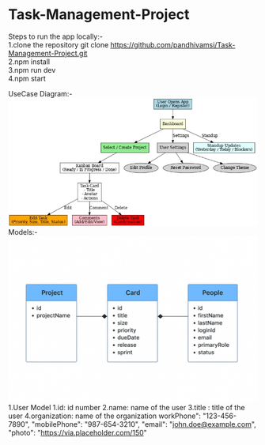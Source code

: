 # Task-Management-Project

Steps to run the app locally:- <br>
 1.clone the repository git clone https://github.com/pandhivamsi/Task-Management-Project.git <br>
 2.npm install <br>
 3.npm run dev <br>
 4.npm start

UseCase Diagram:-
<br>
![alt text](<WhatsApp Image 2025-09-24 at 11.37.46_2bb870f1.jpg>)
<br>
Models:-
![alt text](<WhatsApp Image 2025-09-24 at 15.52.20_9c884d5f.jpg>)
 1.User Model
     1.id: id number
     2.name: name of the user
     3.title : title of the user
     4.organization: name of the organization
      workPhone": "123-456-7890",
      "mobilePhone": "987-654-3210",
      "email": "john.doe@example.com",
      "photo": "https://via.placeholder.com/150"

